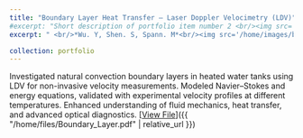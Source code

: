 ```yaml
---
title: "Boundary Layer Heat Transfer – Laser Doppler Velocimetry (LDV)"
#excerpt: "Short description of portfolio item number 2 <br/><img src='/images/500x300.png'>"
excerpt: " <br/>*Wu. Y, Shen. S, Spann. M*<br/><img src='/home/images/boundary_layer.jpeg' style='width:300px; height:auto;'> Investigated natural convection boundary layers in heated water tanks using LDV for non-invasive velocity measurements. Modeled Navier–Stokes and energy equations, validated with experimental velocity profiles at different temperatures. Enhanced understanding of fluid mechanics, heat transfer, and advanced optical diagnostics."

collection: portfolio
---
```


Investigated natural convection boundary layers in heated water tanks using LDV for non-invasive velocity measurements. Modeled Navier–Stokes and energy equations, validated with experimental velocity profiles at different temperatures. Enhanced understanding of fluid mechanics, heat transfer, and advanced optical diagnostics.
[<u>View File</u>]({{ "/home/files/Boundary_Layer.pdf" | relative_url }})